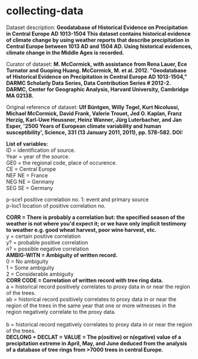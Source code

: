 # collecting-data

Dataset description:
**Geodatabase of Historical Evidence on Precipitation in Central Europe AD 1013-1504
This dataset contains historical evidence of climate change by using weather reports that describe precipitation in Central Europe between 1013 AD and 1504 AD. Using historical evidences, climate change in the Middle Ages is recorded.**

Curator of dataset: 
**M. McCormick, with assistance from Rena Lauer, Ece Turnator and Guoping Huang.
McCormick, M. et al. 2012. "Geodatabase of Historical Evidence on Precipitation in Central Europe AD 1013-1504," DARMC Scholarly Data Series, Data Contribution Series # 2012-2. DARMC, Center for Geographic Analysis, Harvard University, Cambridge MA 02138.**

Original reference of dataset:
**Ulf Büntgen, Willy Tegel, Kurt Nicolussi, Michael McCormick, David Frank, Valerie Trouet, Jed O. Kaplan, Franz Herzig, Karl-Uwe Heussner, Heinz Wanner, Jürg Luterbacher, and Jan Esper, '2500 Years of European climate variability and human susceptibility', Science, 331 (13 January 2011, 2011), pp. 578-582. DOI: <br/>**

**List of variables:<br/>**
ID = identification of source.<br/>
Year = year of the source.<br/>
GE0 = the regional code, place of occurence.<br/>
  CE	= Central Europe<br/>
  NEF	NE = France<br/>
  NEG	NE = Germany<br/>
  SEG	SE = Germany<br/>
	
p-sce1	positive correlation no. 1:  event and primary source<br/>
p-loc1	location of positive correlation no.<br/> 

**CORR = There is probably a correlation but: the specified season of the weather is not where you'd expect it; or we have only implicit testimony to weather e.g. good wheat harvest, poor wine harvest, etc.<br/>**
   y	= certain positive correlation<br/>	
  y?	= probable positive correlation<br/>
  n?	= possible negative correlation<br/>
**AMBIG-WITN = Ambiguity of written record.<br/>**
  0 =  No ambiguity<br/>
  1 = Some ambiguity<br/>
  2 = Considerable ambiguity<br/>
**CORR CODE = Correlation of written record with tree ring data.<br/>**
	a = historical record positively correlates to proxy data in or near the region of the trees.<br/>
	ab = historical record positively correlates to proxy data in or near the region of the trees in the same year that one or 	more witnesses in the region negatively correlate to the proxy data.<br/>		
	b = historical record negatively correlates to proxy data in or near the region of the trees.<br/>
**DECLONG + DECLAT = VALUE =  The p(ositive) or n(egative) value of a precipitation extreme in April, May, and June deduced from the analysis of a database of tree rings from >7000 trees in central Europe.<br/>**
